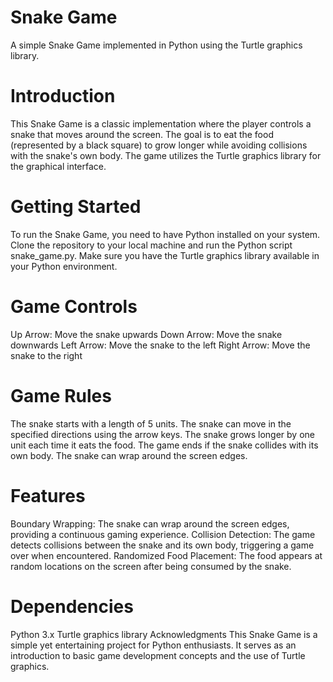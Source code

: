 # Snake Game
A simple Snake Game implemented in Python using the Turtle graphics library.

# Introduction
This Snake Game is a classic implementation where the player controls a snake that moves around the screen. The goal is to eat the food (represented by a black square) to grow longer while avoiding collisions with the snake's own body. The game utilizes the Turtle graphics library for the graphical interface.

# Getting Started
To run the Snake Game, you need to have Python installed on your system. Clone the repository to your local machine and run the Python script snake_game.py. Make sure you have the Turtle graphics library available in your Python environment.

# Game Controls
Up Arrow: Move the snake upwards
Down Arrow: Move the snake downwards
Left Arrow: Move the snake to the left
Right Arrow: Move the snake to the right
# Game Rules
The snake starts with a length of 5 units.
The snake can move in the specified directions using the arrow keys.
The snake grows longer by one unit each time it eats the food.
The game ends if the snake collides with its own body.
The snake can wrap around the screen edges.
# Features
Boundary Wrapping: The snake can wrap around the screen edges, providing a continuous gaming experience.
Collision Detection: The game detects collisions between the snake and its own body, triggering a game over when encountered.
Randomized Food Placement: The food appears at random locations on the screen after being consumed by the snake.
# Dependencies
Python 3.x
Turtle graphics library
Acknowledgments
This Snake Game is a simple yet entertaining project for Python enthusiasts. It serves as an introduction to basic game development concepts and the use of Turtle graphics.
